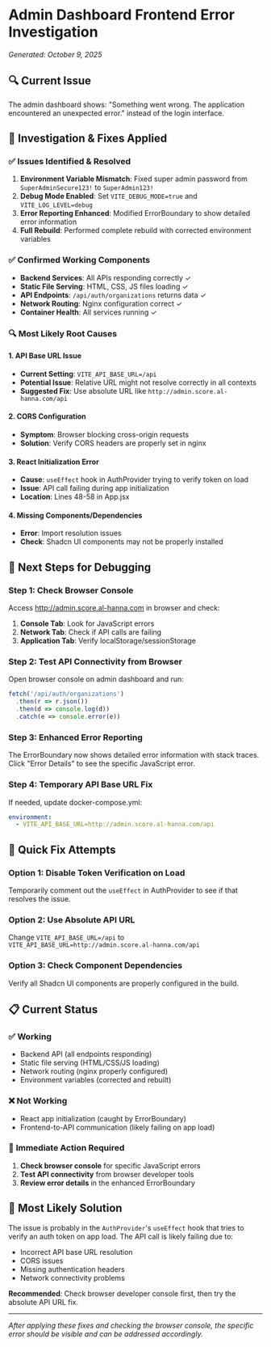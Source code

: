 # Admin Dashboard Frontend Error Investigation
*Generated: October 9, 2025*

## 🔍 **Current Issue**
The admin dashboard shows: "Something went wrong. The application encountered an unexpected error." instead of the login interface.

## 🔧 **Investigation & Fixes Applied**

### ✅ Issues Identified & Resolved
1. **Environment Variable Mismatch**: Fixed super admin password from `SuperAdminSecure123!` to `SuperAdmin123!`
2. **Debug Mode Enabled**: Set `VITE_DEBUG_MODE=true` and `VITE_LOG_LEVEL=debug`
3. **Error Reporting Enhanced**: Modified ErrorBoundary to show detailed error information
4. **Full Rebuild**: Performed complete rebuild with corrected environment variables

### ✅ Confirmed Working Components
- **Backend Services**: All APIs responding correctly ✓
- **Static File Serving**: HTML, CSS, JS files loading ✓
- **API Endpoints**: `/api/auth/organizations` returns data ✓
- **Network Routing**: Nginx configuration correct ✓
- **Container Health**: All services running ✓

### 🔍 **Most Likely Root Causes**

#### 1. **API Base URL Issue**
- **Current Setting**: `VITE_API_BASE_URL=/api`
- **Potential Issue**: Relative URL might not resolve correctly in all contexts
- **Suggested Fix**: Use absolute URL like `http://admin.score.al-hanna.com/api`

#### 2. **CORS Configuration**
- **Symptom**: Browser blocking cross-origin requests
- **Solution**: Verify CORS headers are properly set in nginx

#### 3. **React Initialization Error**
- **Cause**: `useEffect` hook in AuthProvider trying to verify token on load
- **Issue**: API call failing during app initialization
- **Location**: Lines 48-58 in App.jsx

#### 4. **Missing Components/Dependencies**
- **Error**: Import resolution issues
- **Check**: Shadcn UI components may not be properly installed

## 🚀 **Next Steps for Debugging**

### Step 1: Check Browser Console
Access http://admin.score.al-hanna.com in browser and check:
1. **Console Tab**: Look for JavaScript errors
2. **Network Tab**: Check if API calls are failing
3. **Application Tab**: Verify localStorage/sessionStorage

### Step 2: Test API Connectivity from Browser
Open browser console on admin dashboard and run:
```javascript
fetch('/api/auth/organizations')
  .then(r => r.json())
  .then(d => console.log(d))
  .catch(e => console.error(e))
```

### Step 3: Enhanced Error Reporting
The ErrorBoundary now shows detailed error information with stack traces.
Click "Error Details" to see the specific JavaScript error.

### Step 4: Temporary API Base URL Fix
If needed, update docker-compose.yml:
```yaml
environment:
  - VITE_API_BASE_URL=http://admin.score.al-hanna.com/api
```

## 🔧 **Quick Fix Attempts**

### Option 1: Disable Token Verification on Load
Temporarily comment out the `useEffect` in AuthProvider to see if that resolves the issue.

### Option 2: Use Absolute API URL
Change `VITE_API_BASE_URL=/api` to `VITE_API_BASE_URL=http://admin.score.al-hanna.com/api`

### Option 3: Check Component Dependencies
Verify all Shadcn UI components are properly configured in the build.

## 📋 **Current Status**

### ✅ Working
- Backend API (all endpoints responding)
- Static file serving (HTML/CSS/JS loading)
- Network routing (nginx properly configured)
- Environment variables (corrected and rebuilt)

### ❌ Not Working
- React app initialization (caught by ErrorBoundary)
- Frontend-to-API communication (likely failing on app load)

### 🔄 **Immediate Action Required**
1. **Check browser console** for specific JavaScript errors
2. **Test API connectivity** from browser developer tools
3. **Review error details** in the enhanced ErrorBoundary

## 🎯 **Most Likely Solution**
The issue is probably in the `AuthProvider`'s `useEffect` hook that tries to verify an auth token on app load. The API call is likely failing due to:
- Incorrect API base URL resolution
- CORS issues
- Missing authentication headers
- Network connectivity problems

**Recommended**: Check browser developer console first, then try the absolute API URL fix.

---

*After applying these fixes and checking the browser console, the specific error should be visible and can be addressed accordingly.*